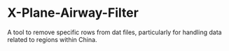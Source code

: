 # X-Plane-Airway-Filter
A tool to remove specific rows from dat files, particularly for handling data related to regions within China.
